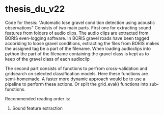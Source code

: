 # thesis_du_v22
Code for thesis: "Automatic lose gravel condition detection using acoustic observations"
Consists of two main parts. First one for extracting sound features from folders of audio clips. The audio clips are extracted from BORIS even-logging software. In BORIS gravel roads have been tagged accoriding to loose gravel conditions, extracting the files from BORIS makes the assigned tag be a part of the filename. When loading audioclips into python the part of the filename containing the gravel class is kept as to keep of the gravel class of each audioclip

The second part consists of functions to perfrom cross-validation and gridsearch on selected classification models. Here these functions are semi-homemade. A faster more dynamic approach would be to use a pipeline to perform these actions. Or split the grid_eval() functions into sub-functions.

Recommended reading order is:
1. Sound feature extraction 
